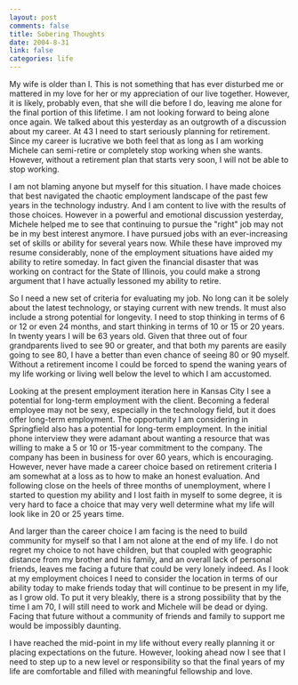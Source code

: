 ```yaml
--- 
layout: post
comments: false
title: Sobering Thoughts
date: 2004-8-31
link: false
categories: life
---
```

My wife is older than I. This is not something that has ever disturbed me or mattered in my love for her or my appreciation of our live together. However, it is likely, probably even, that she will die before I do, leaving me alone for the final portion of this lifetime. I am not looking forward to being alone once again. We talked about this yesterday as an outgrowth of a discussion about my career. At 43 I need to start seriously planning for retirement. Since my career is lucrative we both feel that as long as I am working Michele can semi-retire or completely stop working when she wants. However, without a retirement plan that starts very soon, I will not be able to stop working.

I am not blaming anyone but myself for this situation. I have made choices that best navigated the chaotic employment landscape of the past few years in the technology industry. And I am content to live with the results of those choices. However in a powerful and emotional discussion yesterday, Michele helped me to see that continuing to pursue the "right" job may not be in my best interest anymore. I have pursued jobs with an ever-increasing set of skills or ability for several years now. While these have improved my resume considerably, none of the employment situations have aided my ability to retire someday. In fact given the financial disaster that was working on contract for the State of Illinois, you could make a strong argument that I have actually lessoned my ability to retire.

So I need a new set of criteria for evaluating my job. No long can it be solely about the latest technology, or staying current with new trends. It must also include a strong potential for longevity. I need to stop thinking in terms of 6 or 12 or even 24 months, and start thinking in terms of 10 or 15 or 20 years. In twenty years I will be 63 years old. Given that three out of four grandparents lived to see 90 or greater, and that both my parents are easily going to see 80, I have a better than even chance of seeing 80 or 90 myself. Without a retirement income I could be forced to spend the waning years of my life working or living well below the level to which I am accustomed.

Looking at the present employment iteration here in Kansas City I see a potential for long-term employment with the client. Becoming a federal employee may not be sexy, especially in the technology field, but it does offer long-term employment. The opportunity I am considering in Springfield also has a potential for long-term employment. In the initial phone interview they were adamant about wanting a resource that was willing to make a 5 or 10 or 15-year commitment to the company. The company has been in business for over 60 years, which is encouraging. However, never have made a career choice based on retirement criteria I am somewhat at a loss as to how to make an honest evaluation. And following close on the heels of three months of unemployment, where I started to question my ability and I lost faith in myself to some degree, it is very hard to face a choice that may very well determine what my life will look like in 20 or 25 years time.

And larger than the career choice I am facing is the need to build community for myself so that I am not alone at the end of my life. I do not regret my choice to not have children, but that coupled with geographic distance from my brother and his family, and an overall lack of personal friends, leaves me facing a future that could be very lonely indeed. As I look at my employment choices I need to consider the location in terms of our ability today to make friends today that will continue to be present in my life, as I grow old. To put it very bleakly, there is a strong possibility that by the time I am 70, I will still need to work and Michele will be dead or dying. Facing that future without a community of friends and family to support me would be impossibly daunting.

I have reached the mid-point in my life without every really planning it or placing expectations on the future. However, looking ahead now I see that I need to step up to a new level or responsibility so that the final years of my life are comfortable and filled with meaningful fellowship and love.
